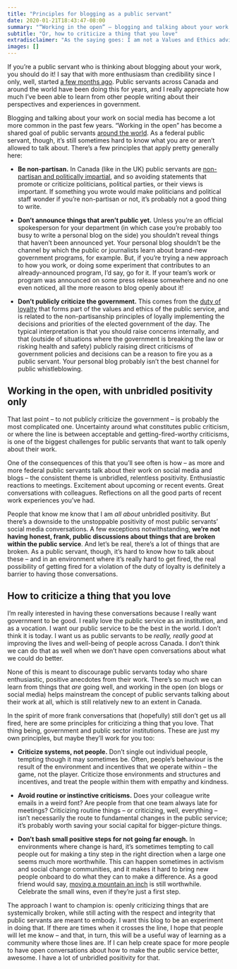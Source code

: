 ```yaml
---
title: "Principles for blogging as a public servant"
date: 2020-01-21T18:43:47-08:00
summary: "“Working in the open” – blogging and talking about your work on social media – has become a lot more common in the past few years. As a federal public servant, though, it’s still sometimes hard to know what you are or aren’t allowed to talk about."
subtitle: "Or, how to criticize a thing that you love"
extradisclaimer: "As the saying goes: I am not a Values and Ethics advisor, and more importantly, I am not *your* Values and Ethics advisor. Use your best judgment."
images: []
---
```


If you’re a public servant who is thinking about blogging about your work, you should do it! I say that with more enthusiasm than credibility since I only, well, started [a few months ago](/2019/12/17/moving-to-the-yukon/). Public servants across Canada and around the world have been doing this for years, and I really appreciate how much I’ve been able to learn from other people writing about their perspectives and experiences in government. 

Blogging and talking about your work on social media has become a lot more common in the past few years. “Working in the open” has become a shared goal of public servants [around the world](https://www.oneteamgov.uk/principles). As a federal public servant, though, it’s still sometimes hard to know what you are or aren’t allowed to talk about. There’s a few principles that apply pretty generally here:

*   **Be non-partisan.** In Canada (like in the UK) public servants are [non-partisan and politically impartial](https://www.tbs-sct.gc.ca/pol/doc-eng.aspx?id=25049#cha5), and so avoiding statements that promote or criticize politicians, political parties, or their views is important. If something you wrote would make politicians and political staff wonder if you’re non-partisan or not, it’s probably not a good thing to write.

*   **Don’t announce things that aren’t public yet.** Unless you’re an official spokesperson for your department (in which case you’re probably too busy to write a personal blog on the side) you shouldn’t reveal things that haven’t been announced yet. Your personal blog shouldn’t be the channel by which the public or journalists learn about brand-new government programs, for example. But, if you’re trying a new approach to how you work, or doing some experiment that contributes to an already-announced program, I’d say, go for it. If your team’s work or program was announced on some press release somewhere and no one even noticed, all the more reason to blog openly about it!

*   **Don’t publicly criticize the government.** This comes from the [duty of loyalty](https://www.canada.ca/en/treasury-board-secretariat/services/values-ethics/code/duty-loyalty.html) that forms part of the values and ethics of the public service, and is related to the non-partisanship principles of loyally implementing the decisions and priorities of the elected government of the day. The typical interpretation is that you should raise concerns internally, and that (outside of situations where the government is breaking the law or risking health and safety) publicly raising direct criticisms of government policies and decisions can be a reason to fire you as a public servant. Your personal blog probably isn’t the best channel for public whistleblowing.

## Working in the open, with unbridled positivity only

That last point – to not publicly criticize the government – is probably the most complicated one. Uncertainty around what constitutes public criticism, or where the line is between acceptable and getting-fired-worthy criticisms, is one of the biggest challenges for public servants that want to talk openly about their work.

One of the consequences of this that you’ll see often is how – as more and more federal public servants talk about their work on social media and blogs – the consistent theme is unbridled, relentless positivity. Enthusiastic reactions to meetings. Excitement about upcoming or recent events. Great conversations with colleagues. Reflections on all the good parts of recent work experiences you’ve had. 

People that know me know that I am _all about_ unbridled positivity. But there’s a downside to the unstoppable positivity of most public servants’ social media conversations. A few exceptions notwithstanding, **we’re not having honest, frank, public discussions about things that are broken within the public service**. And let’s be real, there’s a lot of things that are broken. As a public servant, though, it’s hard to know how to talk about these – and in an environment where it’s really hard to get fired, the real possibility of getting fired for a violation of the duty of loyalty is definitely a barrier to having those conversations.

## How to criticize a thing that you love

I’m really interested in having these conversations because I really want government to be good. I really love the public service as an institution, and as a vocation. I want our public service to be the best in the world. I don’t think it is today. I want us as public servants to be _really, really good_ at improving the lives and well-being of people across Canada. I don’t think we can do that as well when we don’t have open conversations about what we could do better.

None of this is meant to discourage public servants today who share enthusiastic, positive anecdotes from their work. There’s so much we can learn from things that _are_ going well, and working in the open (on blogs or social media) helps mainstream the concept of public servants talking about their work at all, which is still relatively new to an extent in Canada.

In the spirit of more frank conversations that (hopefully) still don’t get us all fired, here are some principles for criticizing a thing that you love. That thing being, government and public sector institutions. These are just my own principles, but maybe they’ll work for you too:

*   **Criticize systems, not people.** Don’t single out individual people, tempting though it may sometimes be. Often, people’s behaviour is the result of the environment and incentives that we operate within – the game, not the player. Criticize those environments and structures and incentives, and treat the people within them with empathy and kindness.  

*   **Avoid routine or instinctive criticisms.** Does your colleague write emails in a weird font? Are people from that one team always late for meetings? Criticizing routine things – or criticizing, well, everything – isn’t necessarily the route to fundamental changes in the public service; it’s probably worth saving your social capital for bigger-picture things.

*   **Don’t bash small positive steps for not going far enough.** In environments where change is hard, it’s sometimes tempting to call people out for making a tiny step in the right direction when a large one seems much more worthwhile. This can happen sometimes in activism and social change communities, and it makes it hard to bring new people onboard to do what they can to make a difference. As a good friend would say, [moving a mountain an inch](http://ryanandrosoff.ca/transforming-government-one-digital-inch-at-time/) is still worthwhile. Celebrate the small wins, even if they’re just a first step.

The approach I want to champion is: openly criticizing things that are systemically broken, while still acting with the respect and integrity that public servants are meant to embody. I want this blog to be an experiment in doing that. If there are times when it crosses the line, I hope that people will let me know – and that, in turn, this will be a useful way of learning as a community where those lines are. If I can help create space for more people to have open conversations about how to make the public service better, awesome. I have a lot of unbridled positivity for that. 
